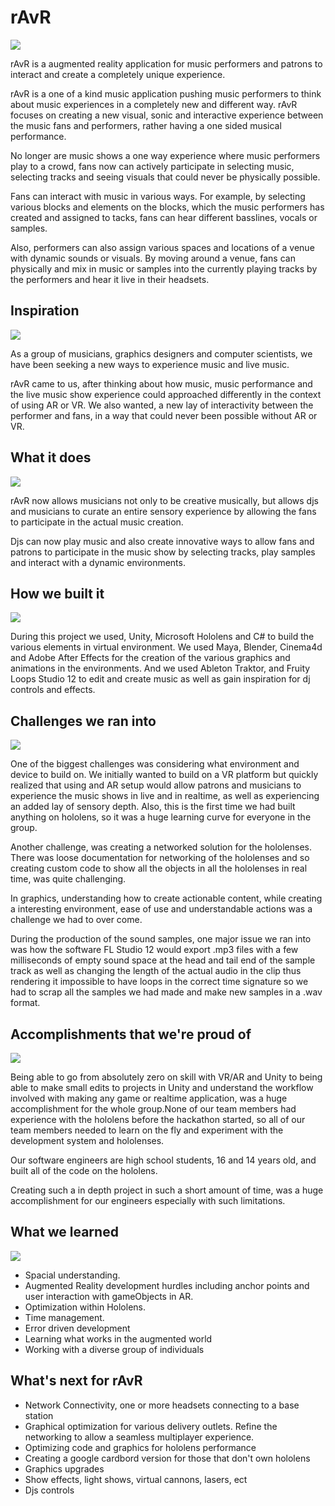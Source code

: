 # rAvR
![](https://github.com/ilya0/RaVR_private/blob/master/rAvR%20Media/Proof%20Of%20Concept%203%20v1.png)




rAvR is a augmented reality application for music performers and patrons to interact and create a completely unique experience.

rAvR is a one of a kind music application pushing music performers to think about music experiences in a completely new and different way. rAvR focuses on creating a new visual, sonic and interactive experience between the music fans and performers, rather having a one sided musical performance. 

No longer are music shows a one way experience where music performers play to a crowd, fans now can actively participate in selecting music, selecting tracks and seeing visuals that could never be physically possible.

Fans can interact with music in various ways. For example, by selecting various blocks and elements on the blocks, which the music performers has created and assigned to tacks, fans can hear different basslines, vocals or samples. 

Also, performers can also assign various spaces and locations of a venue with dynamic sounds or visuals. By moving around a venue, fans can physically and mix in music or samples into the currently playing tracks by the performers and hear it live in their headsets.



## Inspiration

![](https://github.com/ilya0/RaVR_private/blob/master/rAvR%20Media/DJBoothExample.gif)

As a group of musicians, graphics designers and computer scientists, we have been seeking a new ways to experience music and live music.

rAvR came to us, after thinking about how music, music performance and the live music show experience could approached differently in the context of using AR or VR. We also wanted, a new lay of interactivity between the performer and fans, in a way that could never been possible without AR or VR.



## What it does

![](https://github.com/ilya0/RaVR_private/blob/master/rAvR%20Media/DJInterface.png)


rAvR now allows musicians not only to be creative musically, but allows djs and musicians to curate an entire sensory experience by allowing the fans to participate in the actual music creation. 

Djs can now play music and also create innovative ways to allow fans and patrons to participate in the music show by selecting tracks, play samples and interact with a dynamic environments.


## How we built it

![](https://github.com/ilya0/RaVR_private/blob/master/rAvR%20Media/Image%20uploaded%20from%20iOS%20(1).jpg)


During this project we used, Unity, Microsoft Hololens and C# to build the various elements in virtual environment. We used Maya, Blender, Cinema4d and Adobe After Effects for the creation of the various graphics and animations in the environments. And we used Ableton Traktor, and Fruity Loops Studio 12 to edit and create music as well as gain inspiration for dj controls and effects.


## Challenges we ran into

![](https://github.com/ilya0/RaVR_private/blob/master/rAvR%20Media/DJBooth.PNG
)



One of the biggest challenges was considering what environment and device to build on. We initially wanted to build on a VR platform but quickly realized that using and AR setup would allow patrons and musicians to experience the music shows in live and in realtime, as well as experiencing an added lay of sensory depth. Also, this is the first time we had built anything on hololens, so it was a huge learning curve for everyone in the group.

Another challenge, was creating a networked solution for the hololenses. There was loose documentation for networking of the hololenses and so creating custom code to show all the objects in all the hololenses in real time, was quite challenging. 

In graphics, understanding how to create actionable content, while creating a interesting environment, ease of use and understandable actions was a challenge we had to over come.

During the production of the sound samples, one major issue we ran into was how the software FL Studio 12 would export .mp3 files with a few milliseconds of empty sound space at the head and tail end of the sample track as well as changing the length of the actual audio in the clip thus rendering it impossible to have loops in the correct time signature so we had to scrap all the samples we had made and make new samples in a .wav format.


## Accomplishments that we're proud of


![](https://github.com/ilya0/RaVR_private/blob/master/rAvR%20Media/djfruity.png)



Being able to go from absolutely zero on skill with VR/AR and Unity to being able to make small edits to projects in Unity and understand the workflow involved with making any game or realtime application, was a huge accomplishment for the whole group.None of our team members had experience with the hololens before the hackathon started, so all of our team members needed to learn on the fly and experiment with the development system and hololenses.

Our software engineers are high school students, 16 and 14 years old, and built all of the code on the hololens.  

Creating such a in depth project in such a short amount of time, was a huge accomplishment for our engineers especially with such limitations.

## What we learned

![](https://github.com/ilya0/RaVR_private/blob/master/rAvR%20Media/IMG_3076.JPG)

* Spacial understanding.  
* Augmented Reality development hurdles including anchor points and user interaction with gameObjects in AR. 
* Optimization within Hololens.  
* Time management.
* Error driven development
* Learning what works in the augmented world
* Working with a diverse group of individuals



## What's next for rAvR

* Network Connectivity, one or more headsets connecting to a base station
* Graphical optimization for various delivery outlets.  Refine the networking to allow a seamless multiplayer experience.
* Optimizing code and graphics for hololens performance
* Creating a google cardbord version for those that don't own hololens
* Graphics upgrades
* Show effects, light shows, virtual cannons, lasers, ect
* Djs controls

